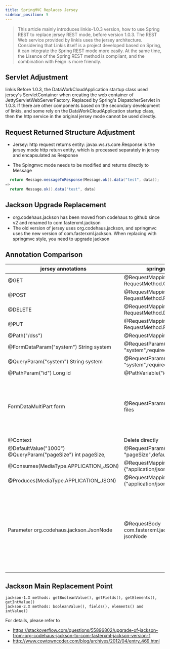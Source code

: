 ```yaml
---
title: SpringMVC Replaces Jersey 
sidebar_position: 5
---
```

> This article mainly introduces linkis-1.0.3 version, how to use Spring REST to replace jersey REST mode, before version 1.0.3. The REST Web service provided by linkis uses the jersey architecture. Considering that Linkis itself is a project developed based on Spring, it can integrate the Spring REST mode more easily. At the same time, the Lisence of the Spring REST method is compliant, and the combination with Feign is more friendly.

## Servlet Adjustment

linkis Before 1.0.3, the DataWorkCloudApplication startup class used jersey's ServletContainer when creating the web container of JettyServletWebServerFactory.
Replaced by Spring's DispatcherServlet in 1.0.3. If there are other components based on the secondary development of linkis, and some rely on the DataWorkCloudApplication startup class, then the http service in the original jersey mode cannot be used directly.

## Request Returned Structure Adjustment
- Jersey: http request returns entity: javax.ws.rs.core.Response is the jersey mode http return entity, which is processed separately in jersey and encapsulated as Response

- The Spingmvc mode needs to be modified and returns directly to Message

````java
  return Message.messageToResponse(Message.ok().data("test", data));
=>
  return Message.ok().data("test", data)
````


## Jackson Upgrade Replacement

- org.codehaus.jackson has been moved from codehaus to github since v2 and renamed to com.fasterxml.jackson
- The old version of jersey uses org.codehaus.jackson, and springmvc uses the new version of com.fasterxml.jackson. When replacing with springmvc style, you need to upgrade jackson


## Annotation Comparison


| jersey annotations | springmvc annotations | remarks |
| --- | --- | --- |
| @GET | @RequestMapping(method = RequestMethod.GET) | |
| @POST| @RequestMapping(method = RequestMethod.POST) | |
| @DELETE| @RequestMapping(method = RequestMethod.DELETE) | |
| @PUT| @RequestMapping(method = RequestMethod.PUT) | |
| @Path("/dss") | @RequestMapping(path = "/dss) | |
| @FormDataParam("system") String system | @RequestParam(value = "system",required = false)|request is false|
| @QueryParam("system") String system |@RequestParam(value = "system",required = false)|request is false|
| @PathParam("id") Long id|@PathVariable("id") Long id | |
| FormDataMultiPart form |@RequestParam("file") List\<MultipartFile\> files | The default parameter name is file, the usage needs to be modified |
|@Context | Delete directly | |
| @DefaultValue("1000") @QueryParam("pageSize") int pageSize, | @RequestParam(value = "pageSize",defaultValue = "1000")| |
|@Consumes(MediaType.APPLICATION_JSON)| @RequestMapping(consumes = {"application/json"})||
|@Produces(MediaType.APPLICATION_JSON)|@RequestMapping(produces = {"application/json"})| |
|Parameter org.codehaus.jackson.JsonNode|@RequestBody com.fasterxml.jackson.databind.JsonNode jsonNode|The old version of jersey uses the old version of jackson, and springmvc uses the new version of JsonNode


## Jackson Main Replacement Point

```
jackson-1.X methods: getBooleanValue(), getFields(), getElements(), getIntValue()
jackson-2.X methods: booleanValue(), fields(), elements() and intValue()

```

For details, please refer to
- https://stackoverflow.com/questions/55896802/upgrade-of-jackson-from-org-codehaus-jackson-to-com-fasterxml-jackson-version-1
- http://www.cowtowncoder.com/blog/archives/2012/04/entry_469.html
